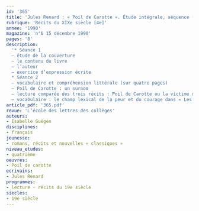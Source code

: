 ```yaml
---
id: '365'
title: 'Jules Renard : « Poil de Carotte ». Étude intégrale, séquence (1/3)'
rubrique: 'Récits du XIXe siècle [4e]'
annee: '1990'
magazine: 'n°6 15 décembre 1990'
pages: '8'
description: 
  '* Séance 1
  – étude de la couverture
  – le contenu du livre
  – l’auteur
  – exercice d’expression écrite
  * Séance 2
  – vocabulaire et compréhension littérale (sur quatre pages)
  – Poil de Carotte : un surnom
  – lecture comparée des trois récits : Poil de Carotte ou la victime désignée
  – vocabulaire : le champ lexical de la peur et du courage dans « Les Poules »'
article_pdf: '365.pdf'
revue: 'L’école des lettres des collèges'
auteurs:
- Isabelle Guégen
disciplines:
- français
jeunesse:
- romans, récits et nouvelles « classiques »
niveau_etudes:
- quatrième
oeuvres:
- Poil de carotte
ecrivains:
- Jules Renard
programmes:
- lecture - récits du 19e siècle
siecles:
- 19e siècle
---
```

